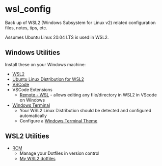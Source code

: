 # wsl_config

Back up of WSL2 (Windows Subsystem for Linux v2) related configuration files, notes, tips, etc.

Assumes Ubuntu Linux 20.04 LTS is used in WSL2.

## Windows Utilities

Install these on your Windows machine:

* [WSL2](https://docs.microsoft.com/en-us/windows/wsl/install-win10)
* [Ubuntu Linux Distribution for WSL2](https://ubuntu.com/blog/ubuntu-on-wsl-2-is-generally-available)
* [VSCode](https://code.visualstudio.com/download)
* VSCode Extensions
    * [Remote - WSL](https://code.visualstudio.com/docs/remote/wsl) - allows editing any file/directory in WSL2 in VScode on Windows
* [Windows Terminal](https://docs.microsoft.com/en-us/windows/terminal/get-started)
    * Your WSL2 Linux Distribution should be detected and configured automatically
    * Configure a [Windows Terminal Theme](https://atomcorp.github.io/themes/)

## WSL2 Utilities

* [RCM](https://github.com/thoughtbot/rcm)
    * Manage your Dotfiles in version control
    * [My WSL2 dotfiles](https://github.com/clarenceb/dotfiles_wsl)
